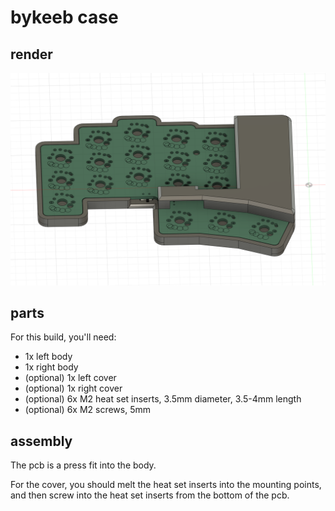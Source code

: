 # bykeeb case

## render
![bykeeb-case](images/bykeeb-case.png)

## parts

For this build, you'll need:
* 1x left body
* 1x right body
* (optional) 1x left cover
* (optional) 1x right cover
* (optional) 6x M2 heat set inserts, 3.5mm diameter, 3.5-4mm length
* (optional) 6x M2 screws, 5mm

## assembly

The pcb is a press fit into the body.

For the cover, you should melt the heat set inserts into the mounting points, and then screw into the heat set inserts from the bottom of the pcb.